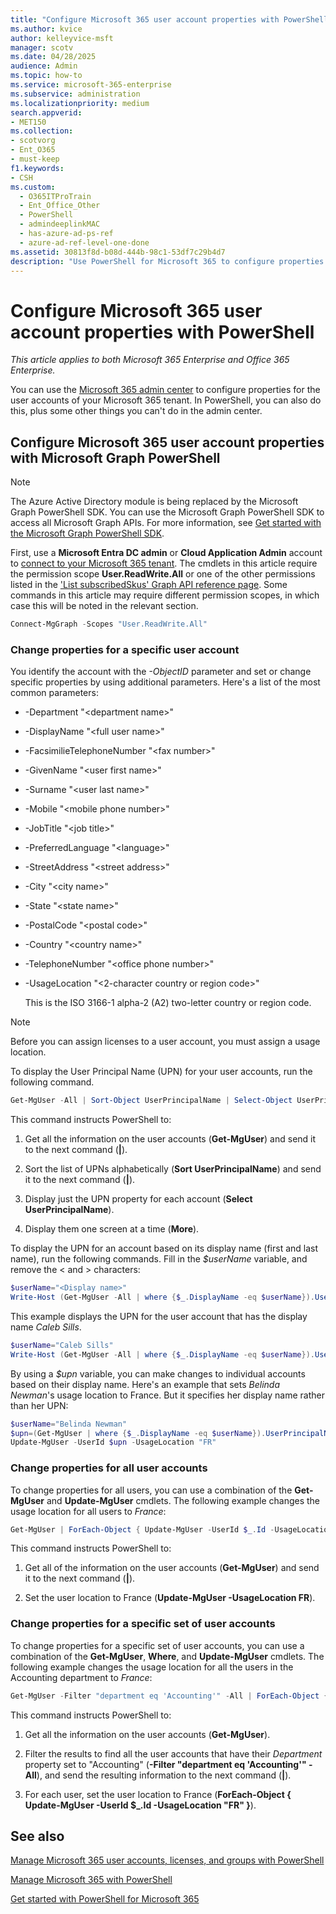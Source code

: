 ```yaml
---
title: "Configure Microsoft 365 user account properties with PowerShell"
ms.author: kvice
author: kelleyvice-msft
manager: scotv
ms.date: 04/28/2025
audience: Admin
ms.topic: how-to
ms.service: microsoft-365-enterprise
ms.subservice: administration
ms.localizationpriority: medium
search.appverid:
- MET150
ms.collection: 
- scotvorg
- Ent_O365
- must-keep
f1.keywords:
- CSH
ms.custom:
  - O365ITProTrain
  - Ent_Office_Other
  - PowerShell
  - admindeeplinkMAC
  - has-azure-ad-ps-ref
  - azure-ad-ref-level-one-done
ms.assetid: 30813f8d-b08d-444b-98c1-53df7c29b4d7
description: "Use PowerShell for Microsoft 365 to configure properties of individual or multiple user accounts in your Microsoft 365 tenant."
---
```


# Configure Microsoft 365 user account properties with PowerShell

*This article applies to both Microsoft 365 Enterprise and Office 365 Enterprise.*

You can use the <a href="https://go.microsoft.com/fwlink/p/?linkid=2024339" target="_blank">Microsoft 365 admin center</a> to configure properties for the user accounts of your Microsoft 365 tenant. In PowerShell, you can also do this, plus some other things you can't do in the admin center.
  
## Configure Microsoft 365 user account properties with Microsoft Graph PowerShell

>[!NOTE]
> The Azure Active Directory module is being replaced by the Microsoft Graph PowerShell SDK. You can use the Microsoft Graph PowerShell SDK to access all Microsoft Graph APIs. For more information, see [Get started with the Microsoft Graph PowerShell SDK](/powershell/microsoftgraph/get-started).

First, use a **Microsoft Entra DC admin** or **Cloud Application Admin** account to [connect to your Microsoft 365 tenant](connect-to-microsoft-365-powershell.md). The cmdlets in this article require the permission scope **User.ReadWrite.All** or one of the other permissions listed in the ['List subscribedSkus' Graph API reference page](/graph/api/subscribedsku-list). Some commands in this article may require different permission scopes, in which case this will be noted in the relevant section.

```powershell
Connect-MgGraph -Scopes "User.ReadWrite.All"
```

### Change properties for a specific user account

You identify the account with the *-ObjectID* parameter and set or change specific properties by using additional parameters. Here's a list of the most common parameters:
  
- -Department "\<department name>"

- -DisplayName "\<full user name>"

- -FacsimilieTelephoneNumber "\<fax number>"

- -GivenName "\<user first name>"

- -Surname "\<user last name>"

- -Mobile "\<mobile phone number>"

- -JobTitle "\<job title>"

- -PreferredLanguage "\<language>"

- -StreetAddress "\<street address>"

- -City "\<city name>"

- -State "\<state name>"

- -PostalCode "\<postal code>"

- -Country "\<country name>"

- -TelephoneNumber "\<office phone number>"

- -UsageLocation "\<2-character country or region code>"

    This is the ISO 3166-1 alpha-2 (A2) two-letter country or region code.

> [!NOTE]
> Before you can assign licenses to a user account, you must assign a usage location.

To display the User Principal Name (UPN) for your user accounts, run the following command.
  
```powershell
Get-MgUser -All | Sort-Object UserPrincipalName | Select-Object UserPrincipalName | More
```

This command instructs PowerShell to:
  
1. Get all the information on the user accounts (**Get-MgUser**) and send it to the next command (**|**).

1. Sort the list of UPNs alphabetically (**Sort UserPrincipalName**) and send it to the next command (**|**).

1. Display just the UPN property for each account (**Select UserPrincipalName**).

1. Display them one screen at a time (**More**).

To display the UPN for an account based on its display name (first and last name), run the following commands. Fill in the *$userName* variable, and remove the \< and > characters:
  
```powershell
$userName="<Display name>"
Write-Host (Get-MgUser -All | where {$_.DisplayName -eq $userName}).UserPrincipalName
```

This example displays the UPN for the user account that has the display name *Caleb Sills*.
  
```powershell
$userName="Caleb Sills"
Write-Host (Get-MgUser -All | where {$_.DisplayName -eq $userName}).UserPrincipalName
```

By using a *$upn* variable, you can make changes to individual accounts based on their display name. Here's an example that sets *Belinda Newman*'s usage location to France. But it specifies her display name rather than her UPN:
  
```powershell
$userName="Belinda Newman"
$upn=(Get-MgUser | where {$_.DisplayName -eq $userName}).UserPrincipalName
Update-MgUser -UserId $upn -UsageLocation "FR"
```

### Change properties for all user accounts

To change properties for all users, you can use a combination of the **Get-MgUser** and **Update-MgUser** cmdlets. The following example changes the usage location for all users to *France*:
  
```powershell
Get-MgUser | ForEach-Object { Update-MgUser -UserId $_.Id -UsageLocation "FR" }
```

This command instructs PowerShell to:
  
1. Get all of the information on the user accounts (**Get-MgUser**) and send it to the next command (**|**).

1. Set the user location to France (**Update-MgUser -UsageLocation FR**).

### Change properties for a specific set of user accounts

To change properties for a specific set of user accounts, you can use a combination of the **Get-MgUser**, **Where**, and **Update-MgUser** cmdlets. The following example changes the usage location for all the users in the Accounting department to *France*:
  
```powershell
Get-MgUser -Filter "department eq 'Accounting'" -All | ForEach-Object { Update-MgUser -UserId $_.Id -UsageLocation "FR" }
```

This command instructs PowerShell to:
  
1. Get all the information on the user accounts (**Get-MgUser**).

1. Filter the results to find all the user accounts that have their *Department* property set to "Accounting" (**-Filter "department eq 'Accounting'" -All**), and send the resulting information to the next command (**|**).

1. For each user, set the user location to France (**ForEach-Object { Update-MgUser -UserId $_.Id -UsageLocation "FR" }**).

## See also

[Manage Microsoft 365 user accounts, licenses, and groups with PowerShell](manage-user-accounts-and-licenses-with-microsoft-365-powershell.md)
  
[Manage Microsoft 365 with PowerShell](manage-microsoft-365-with-microsoft-365-powershell.md)
  
[Get started with PowerShell for Microsoft 365](getting-started-with-microsoft-365-powershell.md)

